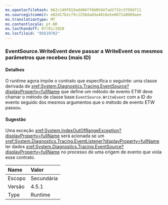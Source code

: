 ```yaml
---
ms.openlocfilehash: 662c140f019add66ff6605d47ad1f32c3f50d711
ms.sourcegitcommit: e02d17b2cf9c1258dadda4810a5e6072a0089aee
ms.translationtype: MT
ms.contentlocale: pt-BR
ms.lasthandoff: 07/01/2020
ms.locfileid: "85619782"
---
```

### <a name="eventsourcewriteevent-impls-must-pass-writeevent-the-same-parameters-that-it-received-plus-id"></a>EventSource.WriteEvent deve passar a WriteEvent os mesmos parâmetros que recebeu (mais ID)

#### <a name="details"></a>Detalhes

O runtime agora impõe o contrato que especifica o seguinte: uma classe derivada de <xref:System.Diagnostics.Tracing.EventSource?displayProperty=fullName> que define um método de evento ETW deve chamar o método de classe base <code>EventSource.WriteEvent</code> com a ID do evento seguido dos mesmos argumentos que o método de evento ETW passou.

#### <a name="suggestion"></a>Sugestão

Uma exceção <xref:System.IndexOutOfRangeException?displayProperty=fullName> será acionada se um <xref:System.Diagnostics.Tracing.EventListener?displayProperty=fullName> ler dados <xref:System.Diagnostics.Tracing.EventSource?displayProperty=fullName> no processo de uma origem de evento que viola esse contrato.

| Name    | Valor       |
|:--------|:------------|
| Escopo   |Secundária|
|Versão|4.5.1|
|Type|Runtime|
